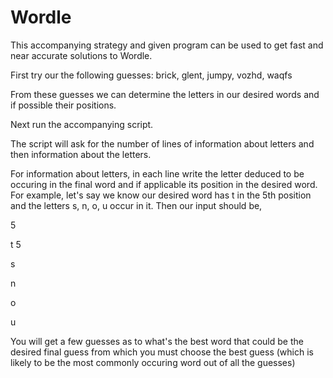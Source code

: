 # Wordle
This accompanying strategy and given program can be used to get fast and near accurate solutions to Wordle. 

First try our the following guesses: brick, glent, jumpy, vozhd, waqfs

From these guesses we can determine the letters in our desired words and if possible their positions.

Next run the accompanying script. 

The script will ask for the number of lines of information about letters and then information about the letters.

For information about letters, in each line write the letter deduced to be occuring in the final word and if applicable its position in the desired word. For example, let's say we know our desired word has t in the 5th position and the letters s, n, o, u occur in it. Then our input should be,

5

t 5

s

n

o

u

You will get a few guesses as to what's the best word that could be the desired final guess from which you must choose the best guess (which is likely to be the most commonly occuring word out of all the guesses)
